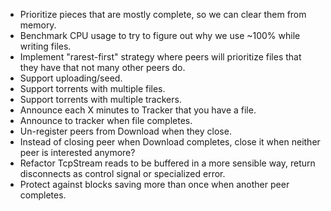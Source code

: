 * Prioritize pieces that are mostly complete, so we can clear them from memory.
* Benchmark CPU usage to try to figure out why we use ~100% while writing files.
* Implement "rarest-first" strategy where peers will prioritize files that they have that not many other peers do.
* Support uploading/seed.
* Support torrents with multiple files.
* Support torrents with multiple trackers.
* Announce each X minutes to Tracker that you have a file.
* Announce to tracker when file completes.
* Un-register peers from Download when they close.
* Instead of closing peer when Download completes, close it when neither peer is interested anymore?
* Refactor TcpStream reads to be buffered in a more sensible way, return disconnects as control signal or specialized error.
* Protect against blocks saving more than once when another peer completes.
